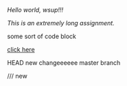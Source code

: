 *Hello world, wsup!!!*

_This is an extremely long assignment._

some sort of code block

[click here](http://daringfireball.net/projects/markdown/syntax)

HEAD
new changeeeeee master branch

\///
 new
